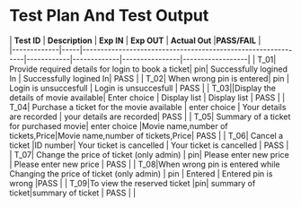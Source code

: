 # Test Plan And Test Output
| **Test ID** | **Description**                                              | **Exp IN** | **Exp OUT** | **Actual Out** |**PASS/FAIL**  |    
|-------------|-----|--------------------------------------------------------------|------------|-------------|----------------|------------------|
|  T_01| Provide required details for login to book a ticket| pin| Successfully logined In | Successfully logined In| PASS |
|  T_02| When wrong pin is entered| pin |  Login is unsuccesfull | Login is unsuccesfull | PASS |
|  T_03||Display the  details of movie available|  Enter choice | Display list | Display list | PASS |
|  T_04| Purchase a ticket for the movie available | enter choice | Your details are recorded  | your details are recorded| PASS |
|  T_05|  Summary of a ticket for purchased movie| enter choice |Movie name,number of tickets,Price|Movie name,number of tickets,Price| PASS |
|  T_06| Cancel a ticket   |ID number|  Your ticket is cancelled | Your ticket is cancelled | PASS |
|  T_07| Change the price of ticket (only admin) | pin| Please enter new price | Please enter new price   | PASS |
|  T_08|When wrong pin is entered while Changing the price of ticket (only admin) | pin | Entered  |  Entered pin is wrong |PASS |
|  T_09|To view the reserved ticket |pin| summary of ticket|summary of ticket | PASS |
|  
